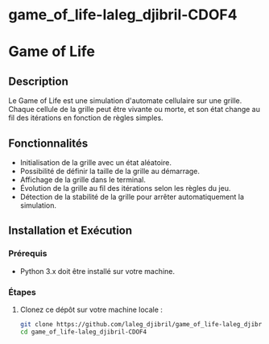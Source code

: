 # game_of_life-laleg_djibril-CDOF4
# Game of Life

## Description
Le Game of Life est une simulation d'automate cellulaire sur une grille. Chaque cellule de la grille peut être vivante ou morte, et son état change au fil des itérations en fonction de règles simples.

## Fonctionnalités
- Initialisation de la grille avec un état aléatoire.
- Possibilité de définir la taille de la grille au démarrage.
- Affichage de la grille dans le terminal.
- Évolution de la grille au fil des itérations selon les règles du jeu.
- Détection de la stabilité de la grille pour arrêter automatiquement la simulation.

## Installation et Exécution

### Prérequis
- Python 3.x doit être installé sur votre machine.

### Étapes
1. Clonez ce dépôt sur votre machine locale :
   ```bash
   git clone https://github.com/laleg_djibril/game_of_life-laleg_djibril-CDOF4.git
   cd game_of_life-laleg_djibril-CDOF4

